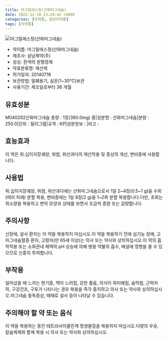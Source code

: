 ```yaml
---
title: 마그밀에스정(산화마그네슘)
date: 2022-12-10 23:24:42 +0800
categories: [의약품, 일반의약품]
tags: [의약품]
---
```

![마그밀에스정(산화마그네슘)](https://nedrug.mfds.go.kr/pbp/cmn/itemImageDownload/147426889104800092)

- 약이름: 마그밀에스정(산화마그네슘)
- 제조사: 삼남제약(주)
- 성상: 흰색의 원형정제
- 약효분류명: 제산제
- 허가일자: 20140718
- 보관방법: 밀폐용기, 실온(1~30℃)보관
- 사용기간: 제조일로부터 36 개월
## 유효성분
M040262산화마그네슘
총량 : 1정(390.0mg) 중|성분명 : 산화마그네슘|분량 : 250.0|단위 : 밀리그램|규격 : KP|성분정보 : |비고 :
## 효능효과
이 약은 위.십이지장궤양, 위염, 위산과다의 제산작용 및 증상의 개선, 변비증에 사용합니다.
## 사용법
위.십이지장궤양, 위염, 위산과다에는 산화마그네슘으로서 1일 2~4정(0.5~1 g)을 수회(여러 차례) 분할 복용, 변비증에는 1일 8정(2 g)을 1~2회 분할 복용합니다.다만, 초회는 최소량을 복용하고 변의 모양과 상태를 보면서 조금씩 증량 또는 감량합니다.
## 주의사항
신장애, 설사 환자는 이 약을 복용하지 마십시오.이 약을 복용하기 전에 심기능 장애, 고마그네슘혈증 환자, 고령자(만 65세 이상)는 의사 또는 약사와 상의하십시오.이 약의 흡착작용 또는 소화관내 체액의 pH 상승에 의해 병용 약물의 흡수, 배설에 영향을 줄 수 있으므로 신중히 투여합니다.
## 부작용
일어섰을 때 느끼는 현기증, 맥이 느려짐, 강한 졸음, 의식이 희미해짐, 숨막힘, 근력저하, 구강건조, 구토가 나타나는 경우 복용을 즉각 중지하고 의사 또는 약사와 상의하십시오.마그네슘 중독증상, 때때로 설사 등이 나타날 수 있습니다.
## 주의해야 할 약 또는 음식
이 약을 복용하는 동안 테트라사이클린계 항생물질을 복용하지 마십시오.다량의 우유, 칼슘제제와 함께 복용 시 의사 또는 약사와 상의하십시오.
